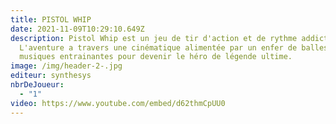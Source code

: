 ```yaml
---
title: PISTOL WHIP
date: 2021-11-09T10:29:10.649Z
description: Pistol Whip est un jeu de tir d'action et de rythme addictif.
  L'aventure a travers une cinématique alimentée par un enfer de balles et des
  musiques entrainantes pour devenir le héro de légende ultime.
image: /img/header-2-.jpg
editeur: synthesys
nbrDeJoueur:
  - "1"
video: https://www.youtube.com/embed/d62thmCpUU0
---
```

